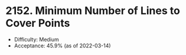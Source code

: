 # 2152. Minimum Number of Lines to Cover Points
- Difficulty: Medium
- Acceptance: 45.9% (as of 2022-03-14)
